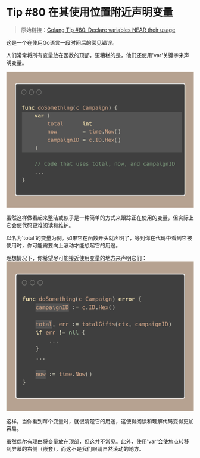 # Tip #80 在其使用位置附近声明变量

>  原始链接：[Golang Tip #80: Declare variables NEAR their usage](https://twitter.com/func25/status/1784941332668223956)
>

这是一个在使用Go语言一段时间后的常见错误。

人们常常将所有变量放在函数的顶部，更糟糕的是，他们还使用'var'关键字来声明变量。

![](./images/080/1.png)


虽然这样做看起来整洁或似乎是一种简单的方式来跟踪正在使用的变量，但实际上它会使代码更难阅读和维护。

以名为'total'的变量为例。如果它在函数开头就声明了，等到你在代码中看到它被使用时，你可能需要向上滚动才能想起它的用途。

理想情况下，你希望尽可能接近使用变量的地方来声明它们：
![](./images/080/2.png)

这样，当你看到每个变量时，就很清楚它的用途，这使得阅读和理解代码变得更加容易。

虽然偶尔有理由将变量放在顶部，但这并不常见。此外，使用'var'会使焦点转移到屏幕的右侧（嵌套），而这不是我们眼睛自然滚动的地方。